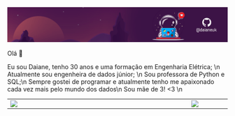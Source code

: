 <img src = "https://github.com/daianeuk/daianeuk/blob/main/daianeucceli.png"> 

Olá 👋

<!--
**daianeuk/daianeuk** is a ✨ _special_ ✨ repository because its `README.md` (this file) appears on your GitHub profile.

Here are some ideas to get you started:

- 🔭 I’m currently working on ...
- 🌱 I’m currently learning ...
- 👯 I’m looking to collaborate on ...
- 🤔 I’m looking for help with ...
- 💬 Ask me about ...
- 📫 How to reach me: ...
- 😄 Pronouns: ...
- ⚡ Fun fact: ...
-->


Eu sou Daiane, tenho 30 anos e uma formação em Engenharia Elétrica; \n
Atualmente sou engenheira de dados júnior; \n
Sou professora de Python e SQL;\n
Sempre gostei de programar e atualmente tenho me apaixonado cada vez mais pelo mundo dos dados\n
Sou mãe de 3! <3 \n


<center>
<table>
    <tr>
        <td><img width="400px" align="left" src="https://github-readme-stats.vercel.app/api/top-langs/?username=daianeuk&hide=html&layout=compact&theme=buefy" /></td>
        <td><img width="495px" align="left" src="https://github-readme-stats.vercel.app/api?username=daianeuk&theme=buefy"/></td>
    </tr>   
</table>
</center>  

